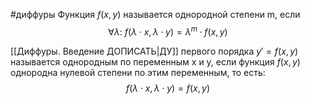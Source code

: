 #диффуры 
Функция $f(x, y)$ называется однородной степени m, если $$\forall \lambda: \ f(\lambda \cdot x, \lambda \cdot y) = \lambda^m \cdot f(x, y)$$

[[Диффуры. Введение ДОПИСАТЬ|ДУ]] первого порядка $y' = f(x, y)$ называется однородным по переменным x и y, если функция $f(x, y)$ однородна нулевой степени по этим переменным, то есть: $$f(\lambda \cdot x, \lambda \cdot y) = f(x, y)$$


